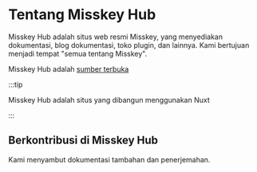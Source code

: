 # Tentang Misskey Hub

Misskey Hub adalah situs web resmi Misskey, yang menyediakan dokumentasi, blog dokumentasi, toko plugin, dan lainnya.
Kami bertujuan menjadi tempat "semua tentang Misskey".

Misskey Hub adalah [sumber terbuka](https://github.com/misskey-dev/misskey-hub)

:::tip

Misskey Hub adalah situs yang dibangun menggunakan Nuxt

:::

## Berkontribusi di Misskey Hub

Kami menyambut dokumentasi tambahan dan penerjemahan.
